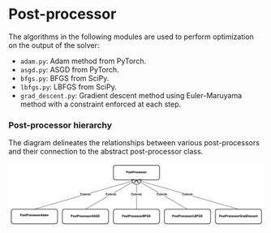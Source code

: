 # Post-processor
The algorithms in the following modules are used to perform optimization on the
output of the solver:

- `adam.py`: Adam method from PyTorch.
- `asgd.py`:  ASGD from PyTorch.
- `bfgs.py`: BFGS from SciPy.
- `lbfgs.py`:  LBFGS from SciPy.
- `grad_descent.py`: Gradient descent method using Euler-Maruyama method with a constraint enforced at each step.


### Post-processor hierarchy
The diagram delineates the relationships between various post-processors and
their connection to the abstract post-processor class.

<p align="center">
    <img src="../../diagrams/post_processor_hierarchy.png">
</p>
